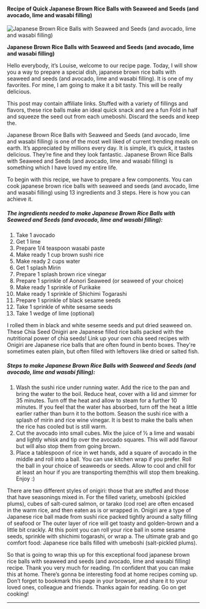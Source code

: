             

#### Recipe of Quick Japanese Brown Rice Balls with Seaweed and Seeds (and avocado, lime and wasabi filling)

![Japanese Brown Rice Balls with Seaweed and Seeds (and avocado, lime and wasabi filling)](https://img-global.cpcdn.com/recipes/ebc0d1f57cc95452/751x532cq70/japanese-brown-rice-balls-with-seaweed-and-seeds-and-avocado-lime-and-wasabi-filling-recipe-main-photo.jpg)

**Japanese Brown Rice Balls with Seaweed and Seeds (and avocado, lime and wasabi filling)**

Hello everybody, it’s Louise, welcome to our recipe page. Today, I will show you a way to prepare a special dish, japanese brown rice balls with seaweed and seeds (and avocado, lime and wasabi filling). It is one of my favorites. For mine, I am going to make it a bit tasty. This will be really delicious.

This post may contain affiliate links. Stuffed with a variety of fillings and flavors, these rice balls make an ideal quick snack and are a fun Fold in half and squeeze the seed out from each umeboshi. Discard the seeds and keep the.

Japanese Brown Rice Balls with Seaweed and Seeds (and avocado, lime and wasabi filling) is one of the most well liked of current trending meals on earth. It’s appreciated by millions every day. It is simple, it’s quick, it tastes delicious. They’re fine and they look fantastic. Japanese Brown Rice Balls with Seaweed and Seeds (and avocado, lime and wasabi filling) is something which I have loved my entire life.

To begin with this recipe, we have to prepare a few components. You can cook japanese brown rice balls with seaweed and seeds (and avocado, lime and wasabi filling) using 13 ingredients and 3 steps. Here is how you can achieve it.

##### The ingredients needed to make Japanese Brown Rice Balls with Seaweed and Seeds (and avocado, lime and wasabi filling):

1.  Take 1 avocado
2.  Get 1 lime
3.  Prepare 1/4 teaspoon wasabi paste
4.  Make ready 1 cup brown sushi rice
5.  Make ready 2 cups water
6.  Get 1 splash Mirin
7.  Prepare 1 splash brown rice vinegar
8.  Prepare 1 sprinkle of Aonori Seaweed (or seaweed of your choice)
9.  Make ready 1 sprinkle of Furikake
10.  Make ready 1 sprinkle of Shichimi Togarashi
11.  Prepare 1 sprinkle of black sesame seeds
12.  Take 1 sprinkle of white sesame seeds
13.  Take 1 wedge of lime (optional)

I rolled them in black and white seseme seeds and put dried seaweed on. These Chia Seed Onigiri are Japanese filled rice balls packed with the nutritional power of chia seeds! Link up your own chia seed recipes with Onigiri are Japanese rice balls that are often found in bento boxes. They're sometimes eaten plain, but often filled with leftovers like dried or salted fish.

##### Steps to make Japanese Brown Rice Balls with Seaweed and Seeds (and avocado, lime and wasabi filling):

1.  Wash the sushi rice under running water. Add the rice to the pan and bring the water to the boil. Reduce heat, cover with a lid and simmer for 35 minutes. Turn off the heat and allow to steam for a further 10 minutes. If you feel that the water has absorbed, turn off the heat a little earlier rather than burn it to the bottom. Season the sushi rice with a splash of mirin and rice wine vinegar. It is best to make the balls when the rice has cooled but is still warm.
2.  Cut the avocado into small cubes. Mix the juice of ½ a lime and wasabi and lightly whisk and tip over the avocado squares. This will add flavour but will also stop them from going brown.
3.  Place a tablespoon of rice in wet hands, add a square of avocado in the middle and roll into a ball. You can use kitchen wrap if you prefer. Roll the ball in your choice of seaweeds or seeds. Allow to cool and chill for at least an hour if you are transporting them(this will stop them breaking. Enjoy :)

There are two different styles of onigiri: those that are stuffed and those that have seasonings mixed in. For the filled variety, umeboshi (pickled plums), cubes of salt-cured salmon, or tarako (cod roe) are often encased in the warm rice, and then eaten as is or wrapped in. Onigiri are a type of Japanese rice ball made from sushi rice packed tightly around a salty filling of seafood or The outer layer of rice will get toasty and golden-brown and a little bit crackly. At this point you can roll your rice ball in some sesame seeds, sprinkle with shichimi togarashi, or wrap a. The ultimate grab and go comfort food: Japanese rice balls filled with umeboshi (salt-pickled plums).

So that is going to wrap this up for this exceptional food japanese brown rice balls with seaweed and seeds (and avocado, lime and wasabi filling) recipe. Thank you very much for reading. I’m confident that you can make this at home. There’s gonna be interesting food at home recipes coming up. Don’t forget to bookmark this page in your browser, and share it to your loved ones, colleague and friends. Thanks again for reading. Go on get cooking!

* * *